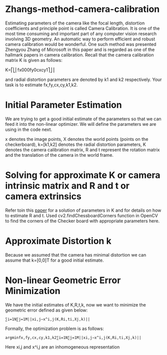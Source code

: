 # Zhangs-method-camera-calibration

Estimating parameters of the camera like the focal length, distortion coefficients and principle point is called Camera Calibration. It is one of the most time consuming and important part of any computer vision research involving 3D geometry. An automatic way to perform efficient and robust camera calibration would be wonderful. One such method was presented Zhengyou Zhang of Microsoft in this paper and is regarded as one of the hallmark papers in camera calibration. Recall that the camera calibration matrix K is given as follows:

K=⎡⎣⎢fx000fy0cxcy1⎤⎦⎥

and radial distortion parameters are denoted by k1 and k2 respectively. Your task is to estimate fx,fy,cx,cy,k1,k2.

#  Initial Parameter Estimation

We are trying to get a good initial estimate of the parameters so that we can feed it into the non-linear optimizer. We will define the parameters we are using in the code next.

x denotes the image points, X denotes the world points (points on the checkerboard), k=[k1,k2] denotes the radial distortion parameters, K denotes the camera calibration matrix, R and t represent the rotation matrix and the translation of the camera in the world frame.

# Solving for approximate K or camera intrinsic matrix and R  and t or camera extrinsics
Refer toin this [paper](https://www.microsoft.com/en-us/research/wp-content/uploads/2016/02/tr98-71.pdf) for a solution of parameters in K and for details on how to estimate R and t. Used cv2.findChessboardCorners function in OpenCV to find the corners of the Checker board with appropriate parameters here.

# Approximate Distortion k

Because we assumed that the camera has minimal distortion we can assume that k=[0,0]T for a good initial estimate.


# Non-linear Geometric Error Minimization

We have the initial estimates of K,R,t,k, now we want to minimize the geometric error defined as given below:

    ∑i=1N∑j=1M||xi,j−x^i,j(K,Ri,ti,Xj,k)||

Formally, the optimization problem is as follows:

    argminfx,fy,cx,cy,k1,k2∑i=1N∑j=1M||xi,j−x^i,j(K,Ri,ti,Xj,k)||

Here xi,j and x^i,j are an inhomogeneous representation

